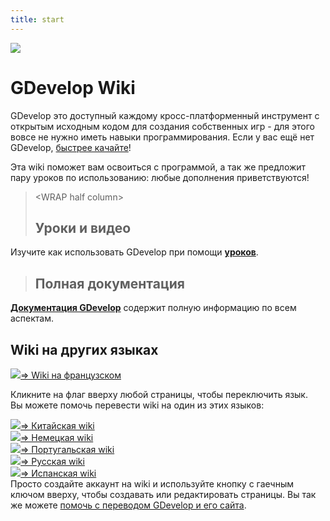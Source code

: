 ```yaml
---
title: start
---
```

![](/logocompleteeffecttranparent400x100.png)

# GDevelop Wiki

GDevelop это доступный каждому кросс-платформенный инструмент с открытым исходным кодом для создания собственных игр - для этого вовсе не нужно иметь навыки программирования. Если у вас ещё нет GDevelop, [быстрее качайте](http://www.compilgames.net)!

Эта wiki поможет вам освоиться с программой, а так же предложит пару уроков по использованию: любые дополнения приветствуются!

>  \<WRAP half column\>
> 
> ## Уроки и видео
> 
Изучите как использовать GDevelop при помощи **[уроков](/ru/gdevelop/tutorials)**. 

> 
> 
> ## Полная документация
> 
**[Документация GDevelop](/ru/gdevelop/documentation)** содержит полную информацию по всем аспектам.    
  
  

## Wiki на других языках

![](/fr.png)[⇒ Wiki на французском](/fr/start)

Кликните на флаг вверху любой страницы, чтобы переключить язык.  
Вы можете помочь перевести wiki на один из этих языков:

![](/zh.gif)[⇒ Китайская wiki](/zh/start)  
![](/de.png)[⇒ Немецкая wiki](/de/start)  
![](/pt.png)[⇒ Португальская wiki](/pt/start)  
![](/ru.png)[⇒ Русская wiki](/ru/start)  
![](/es.png)[⇒ Испанская wiki](/es/start)  
Просто создайте аккаунт на wiki и используйте кнопку с гаечным ключом вверху, чтобы создавать или редактировать страницы. Вы так же можете [помочь с переводом GDevelop и его сайта](http://crowdin.com/project/gdevelop).
